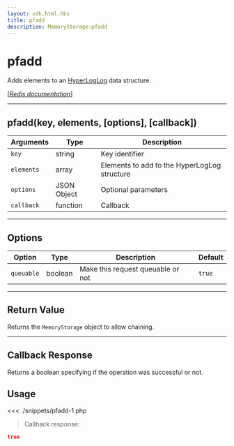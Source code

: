 ```yaml
---
layout: sdk.html.hbs
title: pfadd
description: MemoryStorage:pfadd
---
```


# pfadd

Adds elements to an [HyperLogLog](https://en.wikipedia.org/wiki/HyperLogLog) data structure.

[[_Redis documentation_]](https://redis.io/commands/pfadd)

---

## pfadd(key, elements, [options], [callback])

| Arguments  | Type        | Description                                  |
| ---------- | ----------- | -------------------------------------------- |
| `key`      | string      | Key identifier                               |
| `elements` | array       | Elements to add to the HyperLogLog structure |
| `options`  | JSON Object | Optional parameters                          |
| `callback` | function    | Callback                                     |

---

## Options

| Option     | Type    | Description                       | Default |
| ---------- | ------- | --------------------------------- | ------- |
| `queuable` | boolean | Make this request queuable or not | `true`  |

---

## Return Value

Returns the `MemoryStorage` object to allow chaining.

---

## Callback Response

Returns a boolean specifying if the operation was successful or not.

## Usage

<<< ./snippets/pfadd-1.php

> Callback response:

```json
true
```

